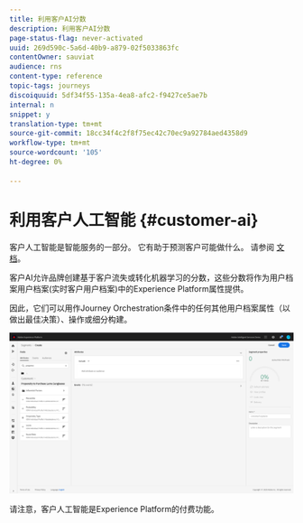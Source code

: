 ```yaml
---
title: 利用客户AI分数
description: 利用客户AI分数
page-status-flag: never-activated
uuid: 269d590c-5a6d-40b9-a879-02f5033863fc
contentOwner: sauviat
audience: rns
content-type: reference
topic-tags: journeys
discoiquuid: 5df34f55-135a-4ea8-afc2-f9427ce5ae7b
internal: n
snippet: y
translation-type: tm+mt
source-git-commit: 18cc34f4c2f8f75ec42c70ec9a92784aed4358d9
workflow-type: tm+mt
source-wordcount: '105'
ht-degree: 0%

---
```



# 利用客户人工智能 {#customer-ai}

客户人工智能是智能服务的一部分。 它有助于预测客户可能做什么。 请参阅 [文档](https://docs.adobe.com/content/help/en/experience-platform/intelligent-services/customer-ai/overview.html)。

客户AI允许品牌创建基于客户流失或转化机器学习的分数，这些分数将作为用户档案用户档案(实时客户用户档案)中的Experience Platform属性提供。

因此，它们可以用作Journey Orchestration条件中的任何其他用户档案属性（以做出最佳决策）、操作或细分构建。

![](../assets/customer-ai.png)

请注意，客户人工智能是Experience Platform的付费功能。


